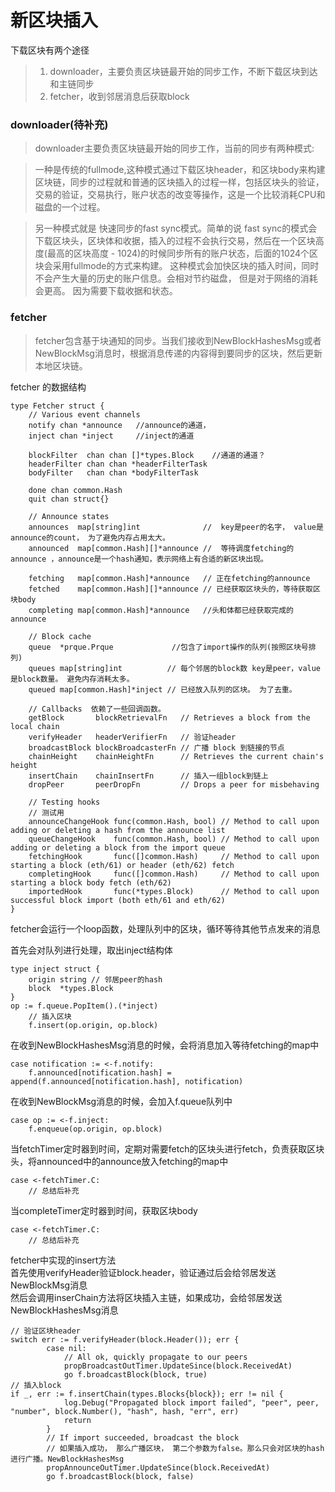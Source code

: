 # 新区块插入
下载区块有两个途径
>1. downloader，主要负责区块链最开始的同步工作，不断下载区块到达和主链同步
>2. fetcher，收到邻居消息后获取block


### downloader(待补充)

>downloader主要负责区块链最开始的同步工作，当前的同步有两种模式:

>一种是传统的fullmode,这种模式通过下载区块header，和区块body来构建区块链，同步的过程就和普通的区块插入的过程一样，包括区块头的验证，交易的验证，交易执行，账户状态的改变等操作，这是一个比较消耗CPU和磁盘的一个过程。

>另一种模式就是 快速同步的fast sync模式。简单的说 fast sync的模式会下载区块头，区块体和收据，插入的过程不会执行交易，然后在一个区块高度(最高的区块高度 - 1024)的时候同步所有的账户状态，后面的1024个区块会采用fullmode的方式来构建。 这种模式会加快区块的插入时间，同时不会产生大量的历史的账户信息。会相对节约磁盘， 但是对于网络的消耗会更高。 因为需要下载收据和状态。

### fetcher
>fetcher包含基于块通知的同步。当我们接收到NewBlockHashesMsg或者NewBlockMsg消息时，根据消息传递的内容得到要同步的区块，然后更新本地区块链。


fetcher 的数据结构
```
type Fetcher struct {
	// Various event channels
	notify chan *announce	//announce的通道，
	inject chan *inject		//inject的通道

	blockFilter  chan chan []*types.Block	 //通道的通道？
	headerFilter chan chan *headerFilterTask
	bodyFilter   chan chan *bodyFilterTask

	done chan common.Hash
	quit chan struct{}

	// Announce states
	announces  map[string]int              //  key是peer的名字， value是announce的count， 为了避免内存占用太大。
	announced  map[common.Hash][]*announce //  等待调度fetching的announce ，announce是一个hash通知，表示网络上有合适的新区块出现。  

	fetching   map[common.Hash]*announce   // 正在fetching的announce
	fetched    map[common.Hash][]*announce // 已经获取区块头的，等待获取区块body
	completing map[common.Hash]*announce   //头和体都已经获取完成的announce

	// Block cache
	queue  *prque.Prque             //包含了import操作的队列(按照区块号排列)
	queues map[string]int          // 每个邻居的block数 key是peer，value是block数量。 避免内存消耗太多。
	queued map[common.Hash]*inject // 已经放入队列的区块。 为了去重。

	// Callbacks  依赖了一些回调函数。
	getBlock       blockRetrievalFn   // Retrieves a block from the local chain
	verifyHeader   headerVerifierFn   // 验证header
	broadcastBlock blockBroadcasterFn // 广播 block 到链接的节点
	chainHeight    chainHeightFn      // Retrieves the current chain's height
	insertChain    chainInsertFn      // 插入一组block到链上
	dropPeer       peerDropFn         // Drops a peer for misbehaving

	// Testing hooks
	// 测试用
	announceChangeHook func(common.Hash, bool) // Method to call upon adding or deleting a hash from the announce list
	queueChangeHook    func(common.Hash, bool) // Method to call upon adding or deleting a block from the import queue
	fetchingHook       func([]common.Hash)     // Method to call upon starting a block (eth/61) or header (eth/62) fetch
	completingHook     func([]common.Hash)     // Method to call upon starting a block body fetch (eth/62)
	importedHook       func(*types.Block)      // Method to call upon successful block import (both eth/61 and eth/62)
}
```

fetcher会运行一个loop函数，处理队列中的区块，循环等待其他节点发来的消息

首先会对队列进行处理，取出inject结构体
```
type inject struct {
	origin string // 邻居peer的hash
	block  *types.Block
}
op := f.queue.PopItem().(*inject)
    // 插入区块
    f.insert(op.origin, op.block)
```
在收到NewBlockHashesMsg消息的时候，会将消息加入等待fetching的map中
```
case notification := <-f.notify:
    f.announced[notification.hash] = append(f.announced[notification.hash], notification)

```

在收到NewBlockMsg消息的时候，会加入f.queue队列中
```
case op := <-f.inject:
	f.enqueue(op.origin, op.block)
```

当fetchTimer定时器到时间，定期对需要fetch的区块头进行fetch，负责获取区块头，将announced中的announce放入fetching的map中
```
case <-fetchTimer.C:
    // 总结后补充

```

当completeTimer定时器到时间，获取区块body
```
case <-fetchTimer.C:
    // 总结后补充

```

fetcher中实现的insert方法  
首先使用verifyHeader验证block.header，验证通过后会给邻居发送NewBlockMsg消息  
然后会调用inserChain方法将区块插入主链，如果成功，会给邻居发送NewBlockHashesMsg消息  
```
// 验证区块header
switch err := f.verifyHeader(block.Header()); err {
		case nil:
			// All ok, quickly propagate to our peers
			propBroadcastOutTimer.UpdateSince(block.ReceivedAt)
			go f.broadcastBlock(block, true)
// 插入block
if _, err := f.insertChain(types.Blocks{block}); err != nil {
			log.Debug("Propagated block import failed", "peer", peer, "number", block.Number(), "hash", hash, "err", err)
			return
		}
		// If import succeeded, broadcast the block
		// 如果插入成功， 那么广播区块， 第二个参数为false。那么只会对区块的hash进行广播。NewBlockHashesMsg
		propAnnounceOutTimer.UpdateSince(block.ReceivedAt)
		go f.broadcastBlock(block, false)			
```